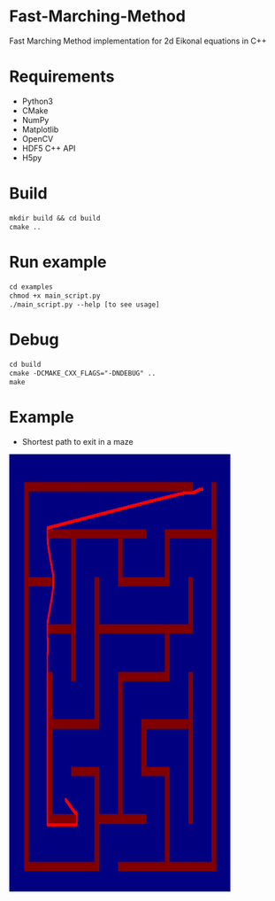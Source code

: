 # Fast-Marching-Method
Fast Marching Method implementation for 2d Eikonal equations in C++

# Requirements
- Python3
- CMake
- NumPy
- Matplotlib     
- OpenCV
- HDF5 C++ API
- H5py

# Build
```shell
mkdir build && cd build
cmake ..
```
# Run example
```shell
cd examples
chmod +x main_script.py
./main_script.py --help [to see usage]
```

# Debug
```shell
cd build
cmake -DCMAKE_CXX_FLAGS="-DNDEBUG" ..
make
```


# Example
- Shortest path to exit in a maze
<img src="https://github.com/avrocha/Fast-Marching-Method/blob/master/images/github_example.png" width="400" height="790">
